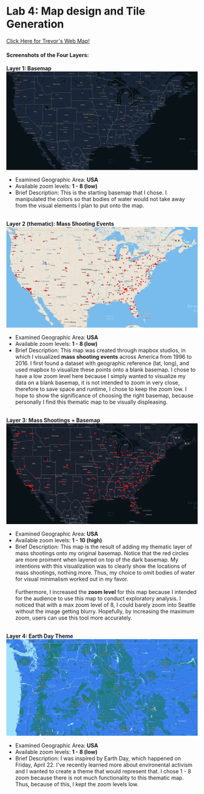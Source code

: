 <!DOCTYPE html>

<head>
    <h1> Lab 4: Map design and Tile Generation </h1>
    <a href='URL:https://tribiab.github.io/geog458lab4/index'> Click Here for Trevor's Web Map! </a>
</head>

<body>
    <h4> Screenshots of the Four Layers: </h4>
    <strong> Layer 1: Basemap </strong>
    <img src="basemap_ss.png" alt="basemap">
    <ul>
        <li> Examined Geographic Area: <strong> USA </strong></li>
        <li> Available zoom levels: <strong> 1 - 8 (low)</strong></li>
        <li> Brief Description: This is the starting basemap that I chose. I manipulated the colors so that bodies of water would not take away from the visual elements I plan to put onto the map. <br></br> </li>
    </ul>
    <strong> Layer 2 (thematic): Mass Shooting Events </strong>
    <img src='thematic_ss.png' alt='mass shootings'>
    <ul>
        <li> Examined Geographic Area: <strong> USA </strong></li>
        <li> Available zoom levels: <strong> 1 - 8 (low)</strong></li>
        <li> Brief Description: This map was created through mapbox studios, in which I visualized <strong>mass shooting events</strong> across America from 1996 to 2016. I first found a dataset with geographic reference (lat, long), and used mapbox to visualize these points onto a blank basemap. I chose to have a low zoom level here because I simply wanted to visualize my data on a blank basemap, it is not intended to zoom in very close, therefore to save space and runtime, I chose to keep the zoom low. I hope to show the significance of choosing the right basemap, because personally I find this thematic map to be visually displeasing. <br></br> </li>
    </ul>
    <strong> Layer 3: Mass Shootings + Basemap </strong>
    <img src='base_shooting_ss.png' alt='basemap and mass shootings'>
    <ul>
        <li> Examined Geographic Area: <strong> USA </strong></li>
        <li> Available zoom levels: <strong> 1 - 10 (high) </strong></li>
        <li> Brief Description: This map is the result of adding my thematic layer of mass shootings onto my original basemap. Notice that the red circles are more proiment when layered on top of the dark basemap. My intentions with this visualization was to clearly show the locations of mass shootings, nothing more. Thus, my choice to omit bodies of water for visual minimalism worked out in my favor. <br></br>Furthermore, I increased the <strong>zoom level</strong> for this map because I intended for the audience to use this map to conduct exploratory analysis. I noticed that with a max zoom level of 8, I could barely zoom into Seattle without the image getting blurry. Hopefully, by increasing the maximum zoom, users can use this tool more accurately. <br></br></li>
    </ul>
    <strong> Layer 4: Earth Day Theme </strong>
    <img src='earthday_ss.png' alt='earthday theme'>
    <ul>
        <li> Examined Geographic Area: <strong> USA </strong></li>
        <li> Available zoom levels: <strong> 1 - 8 (low) </strong></li>
        <li> Brief Description: I was inspired by Earth Day, which happened on Friday, April 22. I've recently learned more about environental activism and I wanted to create a theme that would represent that. I chose 1 - 8 zoom because there is not much functionality to this thematic map. Thus, because of this, I kept the zoom levels low.  <br></br></li>
    </ul>
</body>